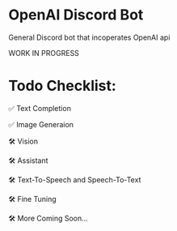 # OpenAI Discord Bot

General Discord bot that incoperates OpenAI api

WORK IN PROGRESS

# Todo Checklist:

:white_check_mark: Text Completion

:white_check_mark: Image Generaion

:hammer_and_wrench: Vision

:hammer_and_wrench: Assistant

:hammer_and_wrench: Text-To-Speech and Speech-To-Text

:hammer_and_wrench: Fine Tuning

:hammer_and_wrench: More Coming Soon...
